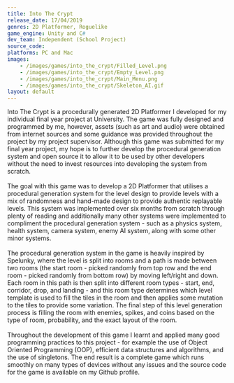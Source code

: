 ```yaml
---
title: Into The Crypt
release_date: 17/04/2019
genres: 2D Platformer, Roguelike
game_engine: Unity and C#
dev_team: Independent (School Project)
source_code: 
platforms: PC and Mac
images: 
    - /images/games/into_the_crypt/Filled_Level.png
    - /images/games/into_the_crypt/Empty_Level.png
    - /images/games/into_the_crypt/Main_Menu.png
    - /images/games/into_the_crypt/Skeleton_AI.gif
layout: default
---
```

Into The Crypt is a procedurally generated 2D Platformer I developed for my individual final year project at University. The game was fully designed and programmed by me, however, assets (such as art and audio) were obtained from internet sources and some guidance was provided throughout the project by my project supervisor. Although this game was submitted for my final year project, my hope is to further develop the procedural generation system and open source it to allow it to be used by other developers without the need to invest resources into developing the system from scratch.
<br><br>
The goal with this game was to develop a 2D Platformer that utilises a procedural generation system for the level design to provide levels with a mix of randomness and hand-made design to provide authentic replayable levels. This system was implemented over six months from scratch through plenty of reading and additionally many other systems were implemented to compliment the procedural generation system - such as a physics system, health system, camera system, enemy AI system, along with some other minor systems.
<br><br>
The procedural generation system in the game is heavily inspired by Spelunky, where the level is split into rooms and a path is made between two rooms (the start room - picked randomly from top row and the end room - picked randomly from bottom row) by moving left/right and down. Each room in this path is then split into different room types - start, end, corridor, drop, and landing - and this room type determines which level template is used to fill the tiles in the room 
and then applies some mutation to the tiles to provide some variation. The final step of this level generation process is filling the room with enemies, spikes, and coins based on the type of room, probability, and the exact layout of the room.
<br><br>
Throughout the development of this game I learnt and applied many good programming practices to this project - for example the use of Object Oriented Programming (OOP), efficient data structures and algorithms, and the use of singletons. The end result is a complete game which runs smoothly on many types of devices without any issues and the source code for the game is available on my Github profile.